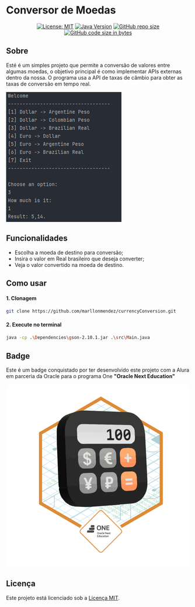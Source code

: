 # Conversor de Moedas

<div align="center">
  
  [![License: MIT](https://img.shields.io/badge/License-MIT-yellow.svg)](https://opensource.org/licenses/MIT)
  [![Java Version](https://img.shields.io/badge/Java-22%2B-blue)](https://www.java.com/)
  [![GitHub repo size](https://img.shields.io/github/repo-size/marllonmendez/currencyConversion)]()
  [![GitHub code size in bytes](https://img.shields.io/github/languages/code-size/marllonmendez/currencyConversion)]()

</div>

## Sobre
Esté é um simples projeto que permite a conversão de valores entre algumas moedas, o objetivo principal é como implementar APIs externas dentro da nossa. O programa usa a API de taxas de câmbio para obter as taxas de conversão em tempo real.

![Exemplo](assets/example.png)

## Funcionalidades

- Escolha a moeda de destino para conversão;
- Insira o valor em Real brasileiro que deseja converter;
- Veja o valor convertido na moeda de destino.

## Como usar


<h4>1. Clonagem</h4>

```bash
git clone https://github.com/marllonmendez/currencyConversion.git
```

<h4>2. Execute no terminal</h4>

```bash
java -cp .\Dependencies\gson-2.10.1.jar .\src\Main.java
```

## Badge
Este é um badge conquistado por ter desenvolvido este projeto com a Alura em parceria da Oracle para o programa One **"Oracle Next Education"**

<div align="center">

  ![Badge](assets/badge.png)

</div>

## Licença

Este projeto está licenciado sob a [Licença MIT](LICENSE).
